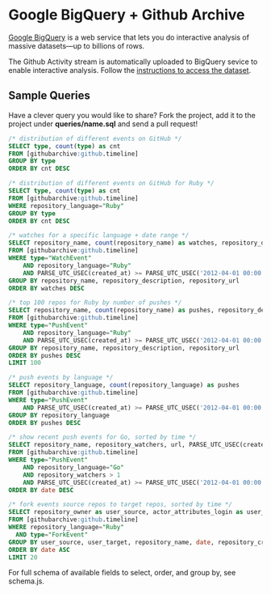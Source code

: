 # Google BigQuery + Github Archive

[Google BigQuery](https://developers.google.com/bigquery/) is a web service that lets you do interactive analysis of massive datasets—up to billions of rows.

The Github Activity stream is automatically uploaded to BigQuery sevice to enable interactive analysis. Follow the [instructions to access the dataset](http://www.githubarchive.org/).

## Sample Queries

Have a clever query you would like to share? Fork the project, add it to the project under **queries/name.sql** and send a pull request!

```sql
/* distribution of different events on GitHub */
SELECT type, count(type) as cnt
FROM [githubarchive:github.timeline]
GROUP BY type
ORDER BY cnt DESC

/* distribution of different events on GitHub for Ruby */
SELECT type, count(type) as cnt
FROM [githubarchive:github.timeline]
WHERE repository_language="Ruby"
GROUP BY type
ORDER BY cnt DESC

/* watches for a specific language + date range */
SELECT repository_name, count(repository_name) as watches, repository_description, repository_url
FROM [githubarchive:github.timeline]
WHERE type="WatchEvent"
	AND repository_language="Ruby"
	AND PARSE_UTC_USEC(created_at) >= PARSE_UTC_USEC('2012-04-01 00:00:00')
GROUP BY repository_name, repository_description, repository_url
ORDER BY watches DESC

/* top 100 repos for Ruby by number of pushes */
SELECT repository_name, count(repository_name) as pushes, repository_description, repository_url
FROM [githubarchive:github.timeline]
WHERE type="PushEvent"
	AND repository_language="Ruby"
	AND PARSE_UTC_USEC(created_at) >= PARSE_UTC_USEC('2012-04-01 00:00:00')
GROUP BY repository_name, repository_description, repository_url
ORDER BY pushes DESC
LIMIT 100

/* push events by language */
SELECT repository_language, count(repository_language) as pushes
FROM [githubarchive:github.timeline]
WHERE type="PushEvent"
	AND PARSE_UTC_USEC(created_at) >= PARSE_UTC_USEC('2012-04-01 00:00:00')
GROUP BY repository_language
ORDER BY pushes DESC

/* show recent push events for Go, sorted by time */
SELECT repository_name, repository_watchers, url, PARSE_UTC_USEC(created_at) as date
FROM [githubarchive:github.timeline]
WHERE type="PushEvent"
	AND repository_language="Go"
	AND repository_watchers > 1
	AND PARSE_UTC_USEC(created_at) >= PARSE_UTC_USEC('2012-04-01 00:00:00')
ORDER BY date DESC

/* fork events source repos to target repos, sorted by time */
SELECT repository_owner as user_source, actor_attributes_login as user_target, created_at as date, repository_name, repository_created_at
FROM [githubarchive:github.timeline]
WHERE repository_language="Ruby" 
  AND type="ForkEvent"
GROUP BY user_source, user_target, repository_name, date, repository_created_at
ORDER BY date ASC
LIMIT 20
```

For full schema of available fields to select, order, and group by, see schema.js.
